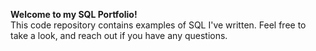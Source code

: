 **Welcome to my SQL Portfolio!**  
This code repository contains examples of SQL I've written. Feel free to take a look, and reach out if you have any questions.
